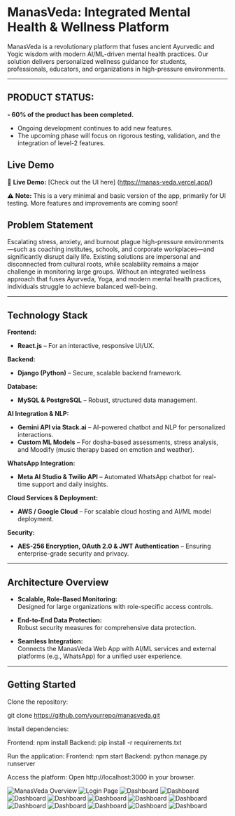 # ManasVeda: Integrated Mental Health & Wellness Platform

ManasVeda is a revolutionary platform that fuses ancient Ayurvedic and Yogic wisdom with modern AI/ML-driven mental health practices. Our solution delivers personalized wellness guidance for students, professionals, educators, and organizations in high-pressure environments.

---
## PRODUCT STATUS:
**- 60% of the product has been completed.**
- Ongoing development continues to add new features.
- The upcoming phase will focus on rigorous testing, validation, and the integration of level-2 features.


## Live Demo  
🚀 **Live Demo:** [Check out the UI here] (https://manas-veda.vercel.app/)

⚠️ **Note:** This is a very minimal and basic version of the app, primarily for UI testing. More features and improvements  are coming soon!




## Problem Statement

Escalating stress, anxiety, and burnout plague high-pressure environments—such as coaching institutes, schools, and corporate workplaces—and significantly disrupt daily life. Existing solutions are impersonal and disconnected from cultural roots, while scalability remains a major challenge in monitoring large groups. Without an integrated wellness approach that fuses Ayurveda, Yoga, and modern mental health practices, individuals struggle to achieve balanced well-being.

---





## Technology Stack

**Frontend:**  
- **React.js** – For an interactive, responsive UI/UX.

**Backend:**  
- **Django (Python)** – Secure, scalable backend framework.

**Database:**  
- **MySQL & PostgreSQL** – Robust, structured data management.

**AI Integration & NLP:**  
- **Gemini API via Stack.ai** – AI-powered chatbot and NLP for personalized interactions.  
- **Custom ML Models** – For dosha-based assessments, stress analysis, and Moodify (music therapy based on emotion and weather).

**WhatsApp Integration:**  
- **Meta AI Studio & Twilio API** – Automated WhatsApp chatbot for real-time support and daily insights.

**Cloud Services & Deployment:**  
- **AWS / Google Cloud** – For scalable cloud hosting and AI/ML model deployment.

**Security:**  
- **AES-256 Encryption, OAuth 2.0 & JWT Authentication** – Ensuring enterprise-grade security and privacy.

---

## Architecture Overview

- **Scalable, Role-Based Monitoring:**  
  Designed for large organizations with role-specific access controls.
  
- **End-to-End Data Protection:**  
  Robust security measures for comprehensive data protection.
  
- **Seamless Integration:**  
  Connects the ManasVeda Web App with AI/ML services and external platforms (e.g., WhatsApp) for a unified user experience.

---

## Getting Started
Clone the repository:

git clone https://github.com/yourrepo/manasveda.git

Install dependencies:

Frontend: npm install
Backend: pip install -r requirements.txt

Run the application:
Frontend: npm start
Backend: python manage.py runserver


Access the platform:
Open http://localhost:3000 in your browser.

![ManasVeda Overview](ss/Picture1.png)
![Login Page](ss/Picture2.png)
![Dashboard](ss/Picture3.png)
![Dashboard](ss/Picture4.png)
![Dashboard](ss/Picture5.png)
![Dashboard](ss/Picture6.png)
![Dashboard](ss/Picture7.png)
![Dashboard](ss/Picture8.png)
![Dashboard](ss/Picture9.png)
![Dashboard](ss/Picture10.png)
![Dashboard](ss/Picture11.png)
![Dashboard](ss/Picture12.png)
![Dashboard](ss/Picture13.png)
![Dashboard](ss/Picture14.png)




